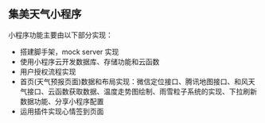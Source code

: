 ## 集美天气小程序


小程序功能主要由以下部分实现：

* 搭建脚手架，mock server 实现
* 使用小程序云开发数据库、存储功能和云函数
* 用户授权流程实现
* 首页(天气预报页面)数据和布局实现：微信定位接口、腾讯地图接口、和风天气接口、云函数获取数据、温度走势图绘制、雨雪粒子系统的实现、下拉刷新数据功能、分享小程序配置
* 运用插件实现心情签到页面
